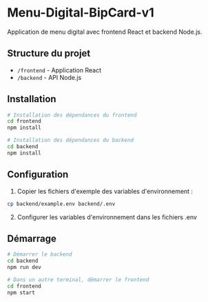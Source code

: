 # Menu-Digital-BipCard-v1

Application de menu digital avec frontend React et backend Node.js.

## Structure du projet

- `/frontend` - Application React
- `/backend` - API Node.js

## Installation

```bash
# Installation des dépendances du frontend
cd frontend
npm install

# Installation des dépendances du backend
cd backend
npm install
```

## Configuration

1. Copier les fichiers d'exemple des variables d'environnement :
```bash
cp backend/example.env backend/.env
```

2. Configurer les variables d'environnement dans les fichiers .env

## Démarrage

```bash
# Démarrer le backend
cd backend
npm run dev

# Dans un autre terminal, démarrer le frontend
cd frontend
npm start
```
